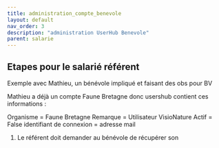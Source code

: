 ```yaml
---
title: administration_compte_benevole
layout: default
nav_order: 3
description: "administration UserHub Benevole"
parent: salarie
---
```



## Etapes pour le salarié référent

Exemple avec Mathieu, un bénévole impliqué et faisant des obs pour BV

Mathieu a déjà un compte Faune Bretagne 
donc usershub contient ces informations :

Organisme = Faune Bretagne
Remarque = Utilisateur VisioNature
Actif = False
identifiant de connexion = adresse mail

1) Le référent doit demander au bénévole de récupérer son 